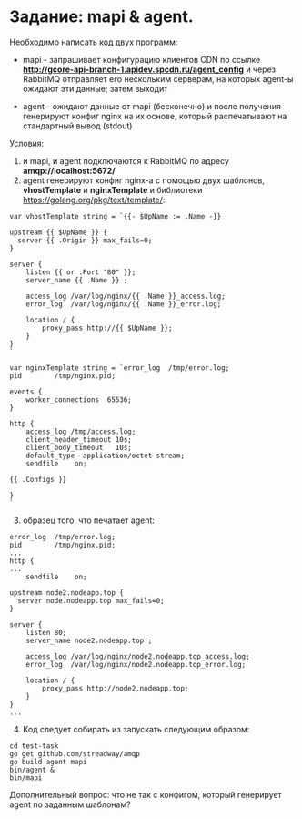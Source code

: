 # Задание: mapi & agent.

Необходимо написать код двух программ:
* mapi - запрашивает конфигурацию клиентов CDN по ссылке **http://gcore-api-branch-1.apidev.spcdn.ru/agent_config** и 
  через RabbitMQ отправляет его нескольким серверам, на которых agent-ы ожидают эти данные; затем выходит

* agent - ожидают данные от mapi (бесконечно) и после получения генерируют конфиг nginx на их основе, который распечатывают на стандартный вывод (stdout)

Условия:
 1. и mapi, и agent подключаются к RabbitMQ по адресу **amqp://localhost:5672/**
 1. agent генерируют конфиг nginx-а с помощью двух шаблонов, **vhostTemplate** и **nginxTemplate** и библиотеки https://golang.org/pkg/text/template/:

```
var vhostTemplate string = `{{- $UpName := .Name -}}

upstream {{ $UpName }} {
  server {{ .Origin }} max_fails=0;
}

server {
    listen {{ or .Port "80" }};
    server_name {{ .Name }} ;

    access_log /var/log/nginx/{{ .Name }}_access.log;
    error_log  /var/log/nginx/{{ .Name }}_error.log;

    location / {
        proxy_pass http://{{ $UpName }};
    }
}
`

var nginxTemplate string = `error_log  /tmp/error.log;
pid        /tmp/nginx.pid;

events {
    worker_connections  65536;
}

http {
    access_log /tmp/access.log;
    client_header_timeout 10s;
    client_body_timeout   10s;
    default_type  application/octet-stream;
    sendfile    on;

{{ .Configs }}

}
`
```

3. образец того, что печатает agent:

```
error_log  /tmp/error.log;
pid        /tmp/nginx.pid;
...
http {
...
    sendfile    on;

upstream node2.nodeapp.top {
  server node.nodeapp.top max_fails=0;
}

server {
    listen 80;
    server_name node2.nodeapp.top ;

    access_log /var/log/nginx/node2.nodeapp.top_access.log;
    error_log  /var/log/nginx/node2.nodeapp.top_error.log;

    location / {
        proxy_pass http://node2.nodeapp.top;
    }
}
...
```
4. Код следует собирать из запускать следующим образом:
```
cd test-task
go get github.com/streadway/amqp
go build agent mapi
bin/agent &
bin/mapi
```

Дополнительный вопрос: что не так с конфигом, который генерирует agent по заданным шаблонам?
